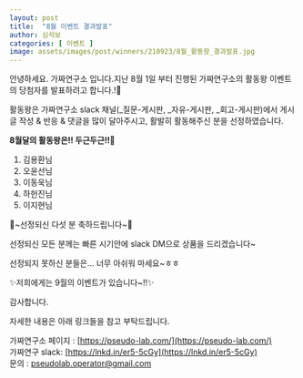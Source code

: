 ```yaml
---
layout: post
title:  "8월 이벤트 결과발표"
author: 심석보
categories: [ 이벤트 ]
image: assets/images/post/winners/210923/8월_활동왕_결과발표.jpg
---
```


안녕하세요. 가짜연구소 입니다.지난 8월 1일 부터 진행된 가짜연구소의 활동왕 이벤트의 당첨자를 발표하려고 합니다.!🎉


활동왕은 가짜연구소 slack 채널(_질문-게시판, _자유-게시판, _회고-게시판)에서 게시글 작성 & 반응 & 댓글을 많이 달아주시고, 활발히 활동해주신 분을 선정하였습니다.


**8월달의 활동왕은!! 두근두근!!**🤩


1. 김용환님
2. 오윤선님
3. 이동욱님
4. 하헌진님
5. 이지현님


🎉~선정되신 다섯 분 축하드립니다~🎉


선정되신 모든 분께는 빠른 시기안에 slack DM으로 상품을 드리겠습니다~

선정되지 못하신 분들은… 너무 아쉬워 마세요~ㅎㅎ


✨저희에게는 9월의 이벤트가 있습니다~!!✨


감사합니다.


자세한 내용은 아래 링크들을 참고 부탁드립니다.

가짜연구소 페이지 : [https://pseudo-lab.com/](https://pseudo-lab.com/)<br>
가짜연구 slack: [https://lnkd.in/er5-5cGy](https://lnkd.in/er5-5cGy)<br>
문의 : pseudolab.operator@gmail.com
